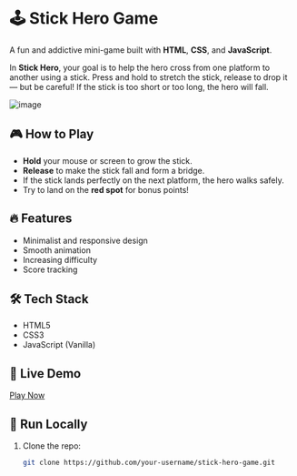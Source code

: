 # 🕹️ Stick Hero Game

A fun and addictive mini-game built with **HTML**, **CSS**, and **JavaScript**.

In **Stick Hero**, your goal is to help the hero cross from one platform to another using a stick. Press and hold to stretch the stick, release to drop it — but be careful! If the stick is too short or too long, the hero will fall.

![image](https://github.com/user-attachments/assets/bf2e01f3-1efc-444b-828b-9ccd8667520e)


## 🎮 How to Play

- **Hold** your mouse or screen to grow the stick.
- **Release** to make the stick fall and form a bridge.
- If the stick lands perfectly on the next platform, the hero walks safely.
- Try to land on the **red spot** for bonus points!

## 🔥 Features

- Minimalist and responsive design
- Smooth animation
- Increasing difficulty
- Score tracking

## 🛠️ Tech Stack

- HTML5
- CSS3
- JavaScript (Vanilla)

## 🚀 Live Demo

[Play Now](https://your-live-game-link.com) <!-- Replace with your deployed URL -->

## 📂 Run Locally

1. Clone the repo:
   ```bash
   git clone https://github.com/your-username/stick-hero-game.git
